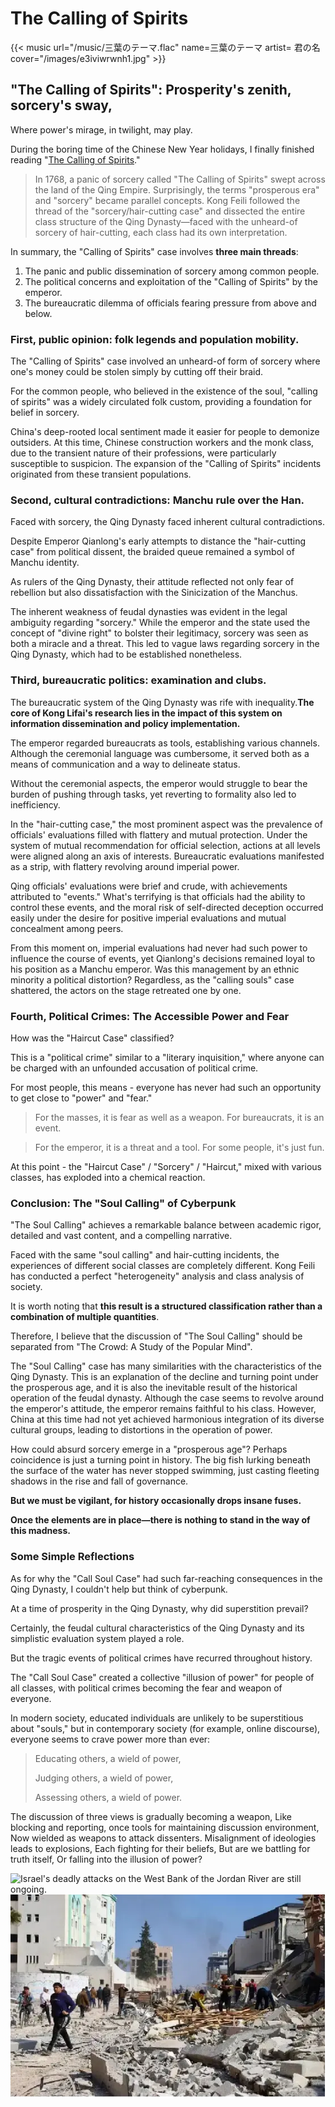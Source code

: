 # The Calling of Spirits


{{< music url="/music/三葉のテーマ.flac" name=三葉のテーマ artist= 君の名 cover="/images/e3iviwrwnh1.jpg" >}}

## "The Calling of Spirits": Prosperity's zenith, sorcery's sway,


Where power's mirage, in twilight, may play.

During the boring time of the Chinese New Year holidays, I finally finished reading "[The Calling of Spirits](https://zh.wikipedia.org/wiki/%E5%8F%AB%E9%AD%82%EF%BC%9A1768%E5%B9%B4%E4%B8%AD%E5%9B%BD%E5%A6%96%E6%9C%AF%E5%A4%A7%E6%81%90%E6%85%8C)."

> In 1768, a panic of sorcery called "The Calling of Spirits" swept across the land of the Qing Empire. Surprisingly, the terms "prosperous era" and "sorcery" became parallel concepts. Kong Feili followed the thread of the "sorcery/hair-cutting case" and dissected the entire class structure of the Qing Dynasty—faced with the unheard-of sorcery of hair-cutting, each class had its own interpretation.

In summary, the "Calling of Spirits" case involves **three main threads**:
1. The panic and public dissemination of sorcery among common people.
2. The political concerns and exploitation of the "Calling of Spirits" by the emperor.
3. The bureaucratic dilemma of officials fearing pressure from above and below.

### First, public opinion: folk legends and population mobility.

The "Calling of Spirits" case involved an unheard-of form of sorcery where one's money could be stolen simply by cutting off their braid.

For the common people, who believed in the existence of the soul, "calling of spirits" was a widely circulated folk custom, providing a foundation for belief in sorcery.

China's deep-rooted local sentiment made it easier for people to demonize outsiders. At this time, Chinese construction workers and the monk class, due to the transient nature of their professions, were particularly susceptible to suspicion. The expansion of the "Calling of Spirits" incidents originated from these transient populations.

### Second, cultural contradictions: Manchu rule over the Han.


Faced with sorcery, the Qing Dynasty faced inherent cultural contradictions.

Despite Emperor Qianlong's early attempts to distance the "hair-cutting case" from political dissent, the braided queue remained a symbol of Manchu identity.

As rulers of the Qing Dynasty, their attitude reflected not only fear of rebellion but also dissatisfaction with the Sinicization of the Manchus.

The inherent weakness of feudal dynasties was evident in the legal ambiguity regarding "sorcery." While the emperor and the state used the concept of "divine right" to bolster their legitimacy, sorcery was seen as both a miracle and a threat. This led to vague laws regarding sorcery in the Qing Dynasty, which had to be established nonetheless.

### Third, bureaucratic politics: examination and clubs.

The bureaucratic system of the Qing Dynasty was rife with inequality.**The core of Kong Lifai's research lies in the impact of this system on information dissemination and policy implementation.**

The emperor regarded bureaucrats as tools, establishing various channels. Although the ceremonial language was cumbersome, it served both as a means of communication and a way to delineate status.

Without the ceremonial aspects, the emperor would struggle to bear the burden of pushing through tasks, yet reverting to formality also led to inefficiency.

In the "hair-cutting case," the most prominent aspect was the prevalence of officials' evaluations filled with flattery and mutual protection. Under the system of mutual recommendation for official selection, actions at all levels were aligned along an axis of interests. Bureaucratic evaluations manifested as a strip, with flattery revolving around imperial power.

Qing officials' evaluations were brief and crude, with achievements attributed to "events." What's terrifying is that officials had the ability to control these events, and the moral risk of self-directed deception occurred easily under the desire for positive imperial evaluations and mutual concealment among peers.

From this moment on, imperial evaluations had never had such power to influence the course of events, yet Qianlong's decisions remained loyal to his position as a Manchu emperor. Was this management by an ethnic minority a political distortion? Regardless, as the "calling souls" case shattered, the actors on the stage retreated one by one.

### Fourth, Political Crimes: The Accessible Power and Fear


How was the "Haircut Case" classified?

This is a "political crime" similar to a "literary inquisition," where anyone can be charged with an unfounded accusation of political crime.

For most people, this means - everyone has never had such an opportunity to get close to "power" and "fear."

> For the masses, it is fear as well as a weapon. For bureaucrats, it is an event.

> For the emperor, it is a threat and a tool. For some people, it's just fun.

At this point - the "Haircut Case" / "Sorcery" / "Haircut," mixed with various classes, has exploded into a chemical reaction.

### Conclusion: The "Soul Calling" of Cyberpunk

"The Soul Calling" achieves a remarkable balance between academic rigor, detailed and vast content, and a compelling narrative.

Faced with the same "soul calling" and hair-cutting incidents, the experiences of different social classes are completely different. Kong Feili has conducted a perfect "heterogeneity" analysis and class analysis of society.

It is worth noting that **this result is a structured classification rather than a combination of multiple quantities**.

Therefore, I believe that the discussion of "The Soul Calling" should be separated from "The Crowd: A Study of the Popular Mind".

The "Soul Calling" case has many similarities with the characteristics of the Qing Dynasty. This is an explanation of the decline and turning point under the prosperous age, and it is also the inevitable result of the historical operation of the feudal dynasty. Although the case seems to revolve around the emperor's attitude, the emperor remains faithful to his class. However, China at this time had not yet achieved harmonious integration of its diverse cultural groups, leading to distortions in the operation of power.

How could absurd sorcery emerge in a "prosperous age"? Perhaps coincidence is just a turning point in history. The big fish lurking beneath the surface of the water has never stopped swimming, just casting fleeting shadows in the rise and fall of governance.

**But we must be vigilant, for history occasionally drops insane fuses.**

**Once the elements are in place—there is nothing to stand in the way of this madness.**

### **Some Simple Reflections**

As for why the "Call Soul Case" had such far-reaching consequences in the Qing Dynasty, I couldn't help but think of cyberpunk.

At a time of prosperity in the Qing Dynasty, why did superstition prevail?

Certainly, the feudal cultural characteristics of the Qing Dynasty and its simplistic evaluation system played a role.

But the tragic events of political crimes have recurred throughout history.

The "Call Soul Case" created a collective "illusion of power" for people of all classes, with political crimes becoming the fear and weapon of everyone.

In modern society, educated individuals are unlikely to be superstitious about "souls," but in contemporary society (for example, online discourse), everyone seems to crave power more than ever:

> Educating others, a wield of power, 
>
> Judging others, a wield of power, 
>
> Assessing others, a wield of power.

The discussion of three views is gradually becoming a weapon, Like blocking and reporting, once tools for maintaining discussion environment, Now wielded as weapons to attack dissenters. Misalignment of ideologies leads to explosions, Each fighting for their beliefs, But are we battling for truth itself, Or falling into the illusion of power?

![Israel's deadly attacks on the West Bank of the Jordan River are still ongoing.](https://chinese.aljazeera.net/wp-content/uploads/2024/02/AP24051552861468-1708472551-1708523049.jpg?w=770&resize=770%2C514&quality=80)
![Israel deadly assault on the west bank of the Jordan River continues](/img/叫魂.zh-cn-20240917093020556.webp)
